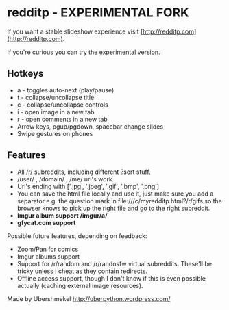 redditp - EXPERIMENTAL FORK
===========================

If you want a stable slideshow experience visit [http://redditp.com](http://redditp.com).

If you're curious you can try the [experimental version](http://rawgit.com/smielke/d40bf41e6e263ff0e863/raw/487a6b3d154a6dcafca1d53b2f7654b5ac563d3f/redditp.html).

Hotkeys
-------

* a - toggles auto-next (play/pause)
* t - collapse/uncollapse title
* c - collapse/uncollapse controls
* i - open image in a new tab
* r - open comments in a new tab 
* Arrow keys, pgup/pgdown, spacebar change slides
* Swipe gestures on phones

Features
--------

* All /r/ subreddits, including different ?sort stuff.
* /user/ , /domain/ , /me/ url's work.
* Url's ending with ['.jpg', '.jpeg', '.gif', '.bmp', '.png']
* You can save the html file locally and use it, just make sure you add a separator e.g. the question mark in file:///c/myredditp.html?/r/gifs so the browser knows to pick up the right file and go to the right subreddit.
* **Imgur album support /imgur/a/**
* **gfycat.com support**

Possible future features, depending on feedback:
* Zoom/Pan for comics
* Imgur albums support
* Support for /r/random and /r/randnsfw virtual subreddits. These'll be tricky unless I cheat as they contain redirects.
* Offline access support, though I don't know if this is even possible actually (caching external image resources).

Made by Ubershmekel http://uberpython.wordpress.com/
